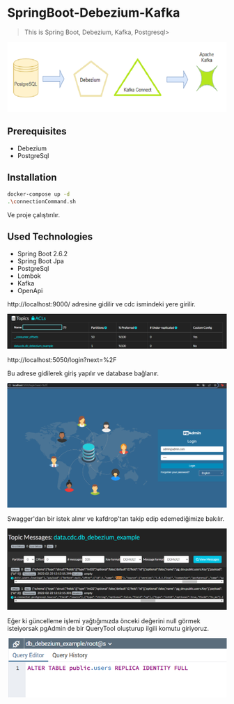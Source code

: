 # SpringBoot-Debezium-Kafka

> This is Spring Boot, Debezium, Kafka, Postgresql>

<img src="https://github.com/ElifRana/SpringBoot-Debezium-Kafka/blob/master/debezium_kafka.png"/>
     
## Prerequisites

* Debezium
* PostgreSql

## Installation

```sh
docker-compose up -d
.\connectionCommand.sh
```
Ve proje çalıştırılır.

## Used Technologies

* Spring Boot 2.6.2
* Spring Boot Jpa
* PostgreSql
* Lombok
* Kafka
* OpenApi

http://localhost:9000/
adresine gidilir ve cdc ismindeki yere girilir.

<img src="https://github.com/ElifRana/SpringBoot-Debezium-Kafka/blob/master/Kafdrop.png"/> 

http://localhost:5050/login?next=%2F
 
Bu adrese gidilerek giriş yapılır ve database bağlanır.

<img src="https://github.com/ElifRana/SpringBoot-Debezium-Kafka/blob/master/db.png"/>

Swagger'dan bir istek alınır ve kafdrop'tan takip edip edemediğimize bakılır. 

<img src="https://github.com/ElifRana/SpringBoot-Debezium-Kafka/blob/master/kafdropTest.png"/>

Eğer ki güncelleme işlemi yağtığımızda önceki değerini null görmek isteiyorsak pgAdmin de bir QueryTool oluşturup ilgili komutu giriyoruz.

<img src="https://github.com/ElifRana/SpringBoot-Debezium-Kafka/blob/master/pgadmin.png"/>

